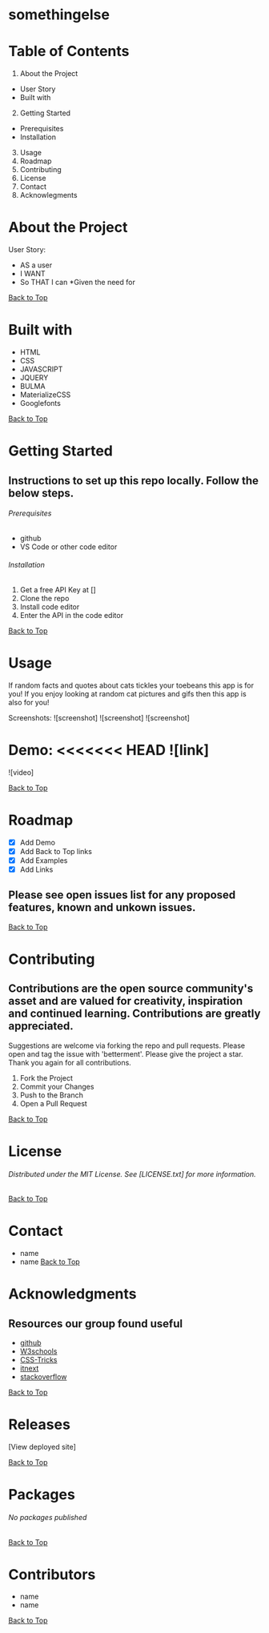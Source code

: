 # somethingelse

# Table of Contents
1. About the Project
* User Story
* Built with
2. Getting Started
* Prerequisites
* Installation
3. Usage
4. Roadmap
5. Contributing
6. License
7. Contact
8. Acknowlegments

# About the Project

User Story:
* AS a user 
* I WANT
* So THAT I can 
*Given the need for 

[Back to Top](#somethingelse)

# Built with

* HTML
* CSS
* JAVASCRIPT
* JQUERY
* BULMA
* MaterializeCSS
* Googlefonts

[Back to Top](#somethingelse)

# Getting Started

## Instructions to set up this repo locally. Follow the below steps.

###### Prerequisites

* github
* VS Code or other code editor


###### Installation

1. Get a free API Key at []
2. Clone the repo
3. Install code editor
4. Enter the API in the code editor

[Back to Top](#somethingelse)

# Usage

If random facts and quotes about cats tickles your toebeans this app is for you! If you enjoy looking at random cat pictures and gifs then this app is also for you! 

Screenshots:
![screenshot]
![screenshot]
![screenshot]

Demo:
<<<<<<< HEAD
![link] 
=======
![video] 

[Back to Top](#somethingelse)

# Roadmap

- [x] Add Demo
- [x] Add Back to Top links
- [x] Add Examples
- [x] Add Links

## Please see open issues list for any proposed features, known and unkown issues.

[Back to Top](#somethingelse)

# Contributing

## Contributions are the open source community's asset and are valued for creativity, inspiration and continued learning. Contributions are greatly appreciated.
Suggestions are welcome via forking the repo and pull requests. Please open and tag the issue with 'betterment'. Please give the project a star. Thank you again for all contributions.
1. Fork the Project
2. Commit your Changes
4. Push to the Branch
5. Open a Pull Request

[Back to Top](#somethingelse)

# License

###### Distributed under the MIT License. See [LICENSE.txt] for more information.

[Back to Top](#somethingelse)

# Contact

- name
- name
[Back to Top](#something)

# Acknowledgments

## Resources our group found useful
* [github](https://github.com/)
* [W3schools](https://w3schools.com/)
* [CSS-Tricks](https://css-tricks.com/)
* [itnext](https://itnext.io/)
* [stackoverflow](https://stackoverflow.com/)

[Back to Top](#something)

# Releases

[View deployed site]

[Back to Top](#somethingelse)

# Packages

###### No packages published

[Back to Top](#somethingelse)

# Contributors

- name
- name

[Back to Top](#somethingelse)

